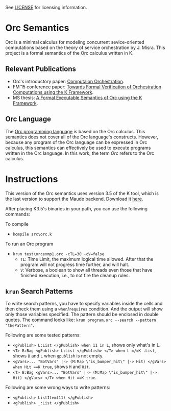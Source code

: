See [LICENSE](LICENSE) for licensing information.

Orc Semantics
=============

Orc is a minimal calculus for modeling concurrent sevice-oriented computations based on the theory of service orchestration by J. Misra. This project is a formal semantics of the Orc calculus written in K. 

Relevant Publications
---------------------
- Orc's introductory paper: [Computaion Orchestration](http://dx.doi.org/10.1007/s10270-006-0012-1).
- FM'15 conference paper: [Towards Formal Verification of Orchestration Computations using the K Framework](http://dx.doi.org/10.1007/978-3-319-19249-9_4).
- MS thesis: [A Formal Executable Semantics of Orc using the K Framework](http://dx.doi.org/10.13140/RG.2.1.3260.1203).

Orc Language
------------
The [Orc programming language](https://orc.csres.utexas.edu/index.shtml) is based on the Orc calculus. This semantics does not cover all of the Orc language's constructs. However, because any program of the Orc language can be expressed in Orc calculus, this semantics can effectively be used to execute programs written in the Orc language.
In this work, the term *Orc* refers to the Orc calculus.

Instructions
============
This version of the Orc semantics uses version 3.5 of the K tool, which is the last version to support the Maude backend. Download it [here](http://github.com/kframework/k/releases/tag/v3.5.2).

After placing K3.5's binaries in your path, you can use the following commands:

To compile
- `kompile src\orc.k`

To run an Orc program
- `krun test\orcexmp1.orc -cTL=30 -cV=false`
	- `TL`: Time Limit, the maximum logical time allowed. After that the program will not progress time further, and will halt.
	- `V`: Verbose, a boolean to show all threads even those that have finished execution, i.e., to not fire the cleanup rules.

`krun` Search Patterns
----------------------

To write search patterns, you have to specify variables inside the cells and then check them using a `when`/`requires` condition. And the output will show only those variables specified. The pattern should be enclosed in double quotes. The command looks like: 
`krun program.orc --search --pattern "thePattern"`.

Following are some tested patterns:
- `<gPublish> L:List </gPublish> when 11 in L`, shows only what's in L.
- `<T> B:Bag <gPublish> L:List </gPublish> </T> when L =/=K .List`, shows `B` and `L` when `gpublish` is not empty.
- `<gVars>... "BotVars" |-> (M:Map \"is_bumper_hit\" |-> Hit) </gVars> when Hit ==K true`, shows `M` and `Hit`.
- `<T> B:Bag <gVars>... "BotVars" |-> (M:Map \"is_bumper_hit\" |-> Hit) </gVars> </T> when Hit ==K true`.

Following are some wrong ways to write patterns:
- `<gPublish> ListItem(11) </gPublish>`
- `<gPublish> _:List </gPublish>`
